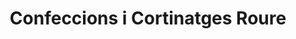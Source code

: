 ---
title: "Confeccions i Cortinatges Roure"
url: /mollerussa/confeccions-i-cortinatges-roure/
shop: Gardinen
---
